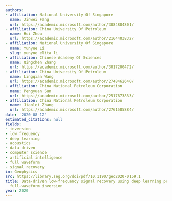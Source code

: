 ```yaml
---
authors:
- affiliation: National University Of Singapore
  name: Jinwei Fang
  url: https://academic.microsoft.com/author/3084884801/
- affiliation: China University Of Petroleum
  name: Hui Zhou
  url: https://academic.microsoft.com/author/2164403832/
- affiliation: National University Of Singapore
  name: Yunyue Li
  slug: yunyue_elita_li
- affiliation: Chinese Academy Of Sciences
  name: Qingchen Zhang
  url: https://academic.microsoft.com/author/3017200472/
- affiliation: China University Of Petroleum
  name: Lingqian Wang
  url: https://academic.microsoft.com/author/2748462640/
- affiliation: China National Petroleum Corporation
  name: Pengyuan Sun
  url: https://academic.microsoft.com/author/2517673833/
- affiliation: China National Petroleum Corporation
  name: Jianlei Zhang
  url: https://academic.microsoft.com/author/2761585884/
date: '2020-08-12'
estimated_citations: null
fields:
- inversion
- low frequency
- deep learning
- acoustics
- data driven
- computer science
- artificial intelligence
- full waveform
- signal recovery
in: Geophysics
src: https://library.seg.org/doi/pdf/10.1190/geo2020-0159.1
title: Data-driven low-frequency signal recovery using deep learning predictions in
  full-waveform inversion
year: 2020
---
```

